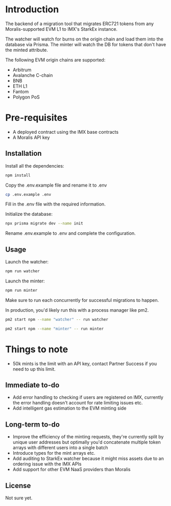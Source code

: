 # Introduction

The backend of a migration tool that migrates ERC721 tokens from any Moralis-supported EVM L1 to IMX's StarkEx instance.

The watcher will watch for burns on the origin chain and load them into the database via Prisma.
The minter will watch the DB for tokens that don't have the minted attribute.

The following EVM origin chains are supported:
* Arbitrum
* Avalanche C-chain
* BNB
* ETH L1
* Fantom
* Polygon PoS

# Pre-requisites
* A deployed contract using the IMX base contracts
* A Moralis API key

## Installation
Install all the dependencies:
```bash
npm install
```
Copy the .env.example file and rename it to .env
```bash
cp .env.example .env
```
Fill in the .env file with the required information.

Initialize the database:
```bash
npx prisma migrate dev --name init
```
Rename .env.example to .env and complete the configuration.

## Usage
Launch the watcher:
```bash
npm run watcher
```
Launch the minter:
```bash
npm run minter
```

Make sure to run each concurrently for successful migrations to happen.

In production, you'd likely run this with a process manager like pm2.
```bash
pm2 start npm --name "watcher" -- run watcher
```
```bash
pm2 start npm --name "minter" -- run minter
```
# Things to note
* 50k mints is the limit with an API key, contact Partner Success if you need to up this limit.

## Immediate to-do
* Add error handling to checking if users are registered on IMX, currently the error handling doesn't account for rate limiting issues etc.
* Add intelligent gas estimation to the EVM minting side

## Long-term to-do
* Improve the efficiency of the minting requests, they're currently split by unique user addresses but optimally you'd concatenate multiple token arrays with different users into a single batch
* Introduce types for the mint arrays etc.
* Add auditing to StarkEx watcher because it might miss assets due to an ordering issue with the IMX APIs
* Add support for other EVM NaaS providers than Moralis

## License

Not sure yet.